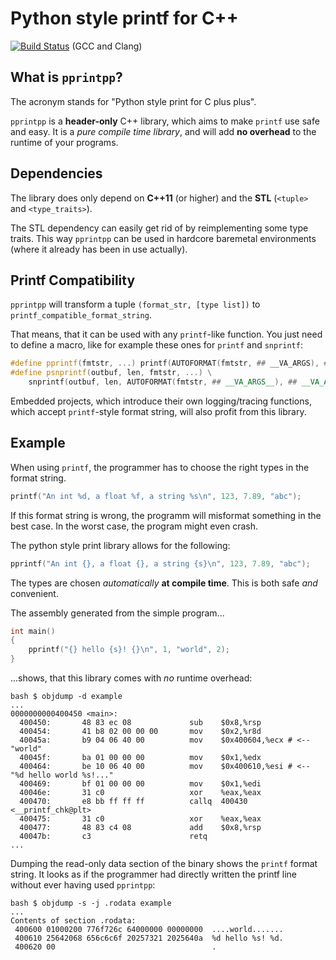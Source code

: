 # Python style printf for C++

[![Build Status](https://travis-ci.org/tfc/pprintpp.svg?branch=master)](https://travis-ci.org/tfc/pprintpp) (GCC and Clang)

## What is `pprintpp`?

The acronym stands for "Python style print for C plus plus".

`pprintpp` is a **header-only** C++ library, which aims to make `printf` use safe and easy.
It is a *pure compile time library*, and will add **no overhead** to the runtime of your programs.


## Dependencies

The library does only depend on **C++11** (or higher) and the **STL** (`<tuple>` and `<type_traits>`).

The STL dependency can easily get rid of by reimplementing some type traits. This way `pprintpp` can be used in hardcore baremetal environments (where it already has been in use actually).

## Printf Compatibility

`pprintpp` will transform a tuple `(format_str, [type list])` to `printf_compatible_format_string`.

That means, that it can be used with any `printf`-like function. You just need to define a macro, like for example these ones for `printf` and `snprintf`:

``` c++
#define pprintf(fmtstr, ...) printf(AUTOFORMAT(fmtstr, ## __VA_ARGS), ## __VA_ARGS__)
#define psnprintf(outbuf, len, fmtstr, ...) \
    snprintf(outbuf, len, AUTOFORMAT(fmtstr, ## __VA_ARGS__), ## __VA_ARGS__)
```

Embedded projects, which introduce their own logging/tracing functions, which accept `printf`-style format string, will also profit from this library.

## Example

When using `printf`, the programmer has to choose the right types in the format string.
``` C++
printf("An int %d, a float %f, a string %s\n", 123, 7.89, "abc");
```
If this format string is wrong, the programm will misformat something in the best case.
In the worst case, the program might even crash.

The python style print library allows for the following:
``` C++
pprintf("An int {}, a float {}, a string {s}\n", 123, 7.89, "abc");
```
The types are chosen *automatically* **at compile time**.
This is both safe *and* convenient.


The assembly generated from the simple program...
``` c++
int main()
{
    pprintf("{} hello {s}! {}\n", 1, "world", 2);
}
```

...shows, that this library comes with *no* runtime overhead:
```
bash $ objdump -d example
...
0000000000400450 <main>:
  400450:       48 83 ec 08             sub    $0x8,%rsp
  400454:       41 b8 02 00 00 00       mov    $0x2,%r8d
  40045a:       b9 04 06 40 00          mov    $0x400604,%ecx # <-- "world"
  40045f:       ba 01 00 00 00          mov    $0x1,%edx
  400464:       be 10 06 40 00          mov    $0x400610,%esi # <-- "%d hello world %s!..."
  400469:       bf 01 00 00 00          mov    $0x1,%edi
  40046e:       31 c0                   xor    %eax,%eax
  400470:       e8 bb ff ff ff          callq  400430 <__printf_chk@plt>
  400475:       31 c0                   xor    %eax,%eax
  400477:       48 83 c4 08             add    $0x8,%rsp
  40047b:       c3                      retq
...
```

Dumping the read-only data section of the binary shows the `printf` format string.
It looks as if the programmer had directly written the printf line without ever having used `pprintpp`:
```
bash $ objdump -s -j .rodata example
...
Contents of section .rodata:
 400600 01000200 776f726c 64000000 00000000  ....world.......
 400610 25642068 656c6c6f 20257321 2025640a  %d hello %s! %d.
 400620 00                                   .
```
